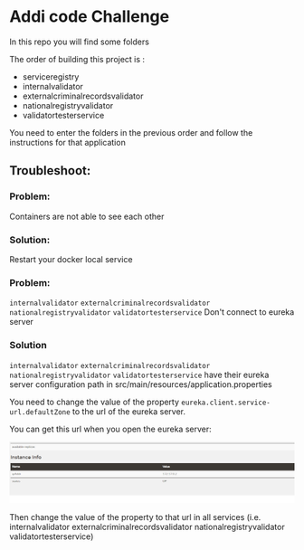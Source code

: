 ﻿# Addi code Challenge

In this repo you will find some folders

The order of building this project is :

- serviceregistry   
- internalvalidator
- externalcriminalrecordsvalidator
- nationalregistryvalidator
- validatortesterservice

You need to enter the folders in the previous order and follow the instructions for that application

## Troubleshoot:

### Problem:
Containers are not able to see each other
### Solution: 
Restart your docker local service


### Problem:
`internalvalidator` `externalcriminalrecordsvalidator` `nationalregistryvalidator` `validatortesterservice`
Don't connect to eureka server

### Solution
`internalvalidator` `externalcriminalrecordsvalidator` `nationalregistryvalidator` `validatortesterservice`
have their eureka server configuration path in src/main/resources/application.properties

You need to change the value of the property `eureka.client.service-url.defaultZone` to the url of the eureka server.

You can get this url when you open the eureka server:

![screenshot](/screenshot/screenshot.png)

Then change the value of the property to that url in all services (i.e. internalvalidator externalcriminalrecordsvalidator nationalregistryvalidator validatortesterservice)












